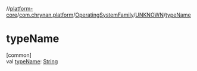 //[platform-core](../../../../index.md)/[com.chrynan.platform](../../index.md)/[OperatingSystemFamily](../index.md)/[UNKNOWN](index.md)/[typeName](type-name.md)

# typeName

[common]\
val [typeName](type-name.md): [String](https://kotlinlang.org/api/latest/jvm/stdlib/kotlin/-string/index.html)
